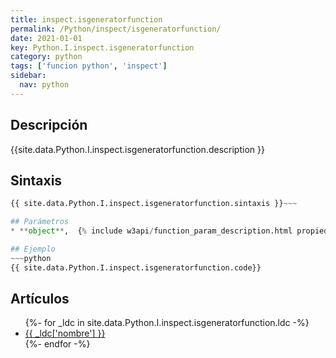 ```yaml
---
title: inspect.isgeneratorfunction
permalink: /Python/inspect/isgeneratorfunction/
date: 2021-01-01
key: Python.I.inspect.isgeneratorfunction
category: python
tags: ['funcion python', 'inspect']
sidebar: 
  nav: python
---
```


## Descripción
{{site.data.Python.I.inspect.isgeneratorfunction.description }}

## Sintaxis
~~~python
{{ site.data.Python.I.inspect.isgeneratorfunction.sintaxis }}~~~

## Parámetros
* **object**,  {% include w3api/function_param_description.html propiedad=site.data.Python.I.inspect.isgeneratorfunction valor="object" %}

## Ejemplo
~~~python
{{ site.data.Python.I.inspect.isgeneratorfunction.code}}
~~~

## Artículos
<ul>
{%- for _ldc in site.data.Python.I.inspect.isgeneratorfunction.ldc -%}
   <li>
       <a href="{{_ldc['url'] }}">{{ _ldc['nombre'] }}</a>
   </li>
{%- endfor -%}
</ul>
